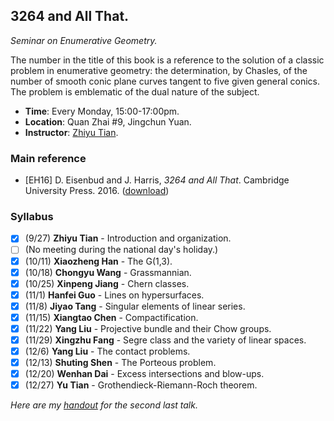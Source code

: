 ## 3264 and All That.

_Seminar on Enumerative Geometry._

The number in the title of this book is a reference to the solution of a classic problem in enumerative geometry: the determination, by Chasles, of the number of smooth conic plane curves tangent to five given general conics. The problem is emblematic of the dual nature of the subject.

- **Time**: Every Monday, 15:00-17:00pm.
- **Location**: Quan Zhai #9, Jingchun Yuan.
- **Instructor**: [Zhiyu Tian](http://faculty.bicmr.pku.edu.cn/~tianzhiyu/).

### Main reference

- [EH16] D. Eisenbud and J. Harris, _3264 and All That_. Cambridge University Press. 2016. ([download](././3264.pdf))

### Syllabus

- [x] (9/27) **Zhiyu Tian** - Introduction and organization.
- [ ] (No meeting during the national day's holiday.)
- [x] (10/11) **Xiaozheng Han** - The G(1,3).
- [x] (10/18) **Chongyu Wang** - Grassmannian.
- [x] (10/25) **Xinpeng Jiang** - Chern classes.
- [x] (11/1) **Hanfei Guo** - Lines on hypersurfaces.
- [x] (11/8) **Jiyao Tang** - Singular elements of linear series.
- [x] (11/15) **Xiangtao Chen** - Compactification.
- [x] (11/22) **Yang Liu** - Projective bundle and their Chow groups.
- [x] (11/29) **Xingzhu Fang** - Segre class and the variety of linear spaces.
- [x] (12/6) **Yang Liu** - The contact problems.
- [x] (12/13) **Shuting Shen** - The Porteous problem.
- [x] (12/20) **Wenhan Dai** - Excess intersections and blow-ups.
- [x] (12/27) **Yu Tian** - Grothendieck-Riemann-Roch theorem.

_Here are my [handout](././1220notes.pdf) for the second last talk._